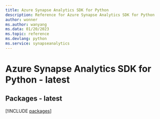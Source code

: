```yaml
---
title: Azure Synapse Analytics SDK for Python
description: Reference for Azure Synapse Analytics SDK for Python
author: wonner
ms.author: wanyang
ms.data: 01/20/2023
ms.topic: reference
ms.devlang: python
ms.service: synapseanalytics
---
```

# Azure Synapse Analytics SDK for Python - latest
## Packages - latest
[!INCLUDE [packages](synapse-analytics-index.md)]